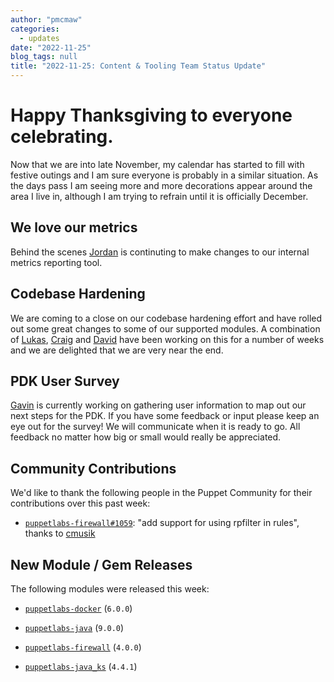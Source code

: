 ```yaml
---
author: "pmcmaw"
categories:
  - updates
date: "2022-11-25"
blog_tags: null
title: "2022-11-25: Content & Tooling Team Status Update"
---
```


# Happy Thanksgiving to everyone celebrating.

Now that we are into late November, my calendar has started to fill with festive outings and I am sure everyone is probably in a similar situation.
As the days pass I am seeing more and more decorations appear around the area I live in, although I am trying to refrain until it is officially December.

## We love our metrics
Behind the scenes [Jordan](https://github.com/jordanbreen28) is continuting to make changes to our internal metrics reporting tool.

## Codebase Hardening
We are coming to a close on our codebase hardening effort and have rolled out some great changes to some of our supported modules.
A combination of [Lukas](https://github.com/LukasAud), [Craig](https://github.com/chelnak) and [David](https://github.com/david22swan) have been working on this for a number of weeks and we are delighted that we are very near the end.

## PDK User Survey
[Gavin](https://github.com/GSPatton) is currently working on gathering user information to map out our next steps for the PDK. If you have some feedback or input please keep an eye out for the survey! We will communicate when it is ready to go. All feedback no matter how big or small would really be appreciated.

## Community Contributions

We'd like to thank the following people in the Puppet Community for their contributions over this past week:

- [`puppetlabs-firewall#1059`][puppetlabs-firewall-pr-1059]: "add support for using rpfilter in rules", thanks to [cmusik][cmusik]

## New Module / Gem Releases

The following modules were released this week:

- [`puppetlabs-docker`][puppetlabs-docker] (`6.0.0`)
- [`puppetlabs-java`][puppetlabs-java] (`9.0.0`)
- [`puppetlabs-firewall`][puppetlabs-firewall] (`4.0.0`)
- [`puppetlabs-java_ks`][puppetlabs-java_ks] (`4.4.1`)

  [puppetlabs-docker]: https://github.com/puppetlabs/puppetlabs-docker
  [puppetlabs-java]: https://github.com/puppetlabs/puppetlabs-java
  [puppetlabs-firewall]: http://github.com/puppetlabs/puppetlabs-firewall
  [puppetlabs-java_ks]: https://github.com/puppetlabs/puppetlabs-java_ks
  [puppetlabs-firewall-pr-1059]: https://github.com/puppetlabs/puppetlabs-firewall/pull/1059
  [cmusik]: https://github.com/cmusik
